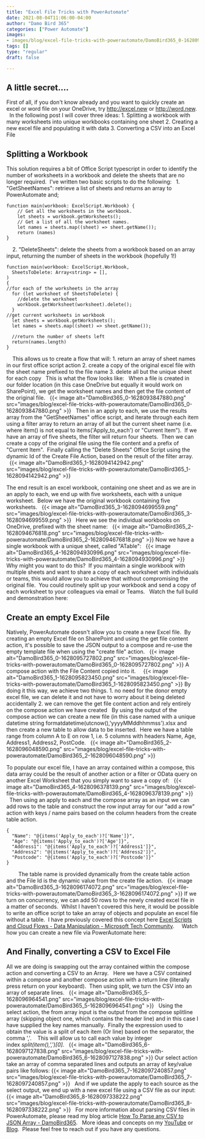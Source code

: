 ```yaml
---
title: "Excel File Tricks with PowerAutomate"
date: 2021-08-04T11:06:00-04:00
author: "Damo Bird 365"
categories: ["Power Automate"]
images:
- images/blog/excel-file-tricks-with-powerautomate/DamoBird365_0-1628093847880.png
tags: []
type: "regular"
draft: false

---
```



## A little secret\.... 

First of all, if you don't know already and you want to quickly create
an excel or word file on your OneDrive, try <http://excel.new> or
<http://word.new>. 
 
In the following post I will cover three ideas:
1\. Splitting a workbook with many worksheets into unique workbooks
containing one sheet
2\. Creating a new excel file and populating it with data
3\. Converting a CSV into an Excel File
 
## Splitting a Workbook 

This solution requires a bit of Office Script typescript in order to
identify the number of worksheets in a workbook and delete the sheets
that are no longer required.  I've written two basic scripts to do the
following:
 
1\. "GetSheetNames": retrieve a list of sheets and returns an array to
PowerAutomate and;
 
 
``` {.lia-code-sample .language-javascript}
function main(workbook: ExcelScript.Workbook) {
    // Get all the worksheets in the workbook. 
    let sheets = workbook.getWorksheets();
    // Get a list of all the worksheet names.
    let names = sheets.map((sheet) => sheet.getName());
    return (names)
}
```
 
 
2\. "DeleteSheets": delete the sheets from a workbook based on an
array input, returning the number of sheets in the workbook (hopefully
1!)
 
 
``` {.lia-code-sample .language-javascript}
function main(workbook: ExcelScript.Workbook,
  SheetsToDelete: Array<string> = [],
)
{
//for each of the worksheets in the array
  for (let worksheet of SheetsToDelete) {
    //delete the worksheet
    workbook.getWorksheet(worksheet).delete();
  }
//get current worksheets in workbook
  let sheets = workbook.getWorksheets();
  let names = sheets.map((sheet) => sheet.getName());
  
  //return the number of sheets left
  return(names.length)
}
```
 
 
This allows us to create a flow that will:
1\. return an array of sheet names in our first office script action
2\. create a copy of the original excel file with the sheet name
prefixed to the file name
3\. delete all but the unique sheet for each copy
 
This is what the flow looks like:
 
When a file is created in our folder location (in this case OneDrive but
equally it would work on SharePoint), we get the worksheet names and
then get the file content of the original file.
 
{{< image alt="DamoBird365_0-1628093847880.png" src="images/blog/excel-file-tricks-with-powerautomate/DamoBird365_0-1628093847880.png" >}}
 
Then in an apply to each, we use the results array from the
"GetSheetNames" office script, and iterate through each item using a
filter array to return an array of all but the current sheet name (i.e.
where item() is not equal to items('Apply_to_each') or "Current
Item").  If we have an array of five sheets, the filter will return
four sheets.  Then we can create a copy of the original file using the
file content and a prefix of "Current Item".  Finally calling the
"Delete Sheets" Office Script using the dynamic Id of the Create File
Action, based on the result of the filter array.  
 
{{< image alt="DamoBird365_1-1628094142942.png" src="images/blog/excel-file-tricks-with-powerautomate/DamoBird365_1-1628094142942.png" >}}

The end result is an excel workbook, containing one sheet and as we are
in an apply to each, we end up with five worksheets, each with a unique
worksheet.  Below we have the original workbook containing five
worksheets.
 
{{< image alt="DamoBird365_3-1628094699559.png" src="images/blog/excel-file-tricks-with-powerautomate/DamoBird365_3-1628094699559.png" >}}
 
Here we see the individual workbooks on OneDrive, prefixed with the
sheet name:
 
{{< image alt="DamoBird365_2-1628094676818.png" src="images/blog/excel-file-tricks-with-powerautomate/DamoBird365_2-1628094676818.png" >}}
Now we have a single workbook with a unique sheet, called "ATable":
 
{{< image alt="DamoBird365_4-1628094930996.png" src="images/blog/excel-file-tricks-with-powerautomate/DamoBird365_4-1628094930996.png" >}}
 
Why might you want to do this?  If you maintain a single workbook with
multiple sheets and want to share a copy of each worksheet with
individuals or teams, this would allow you to achieve that without
compromising the original file.  You could routinely split up your
workbook and send a copy of each worksheet to your colleagues via email
or Teams.
 
Watch the full build and demonstration here:

## Create an empty Excel File 

Natively, PowerAutomate doesn't allow you to create a new Excel file. 
By creating an empty Excel file on SharePoint and using the get file
content action, it's possible to save the JSON output to a compose and
re-use the empty template file when using the "create file" action.
 
{{< image alt="DamoBird365_0-1628095727802.png" src="images/blog/excel-file-tricks-with-powerautomate/DamoBird365_0-1628095727802.png" >}}
A compose action with the File Content copied into it.  
 
{{< image alt="DamoBird365_1-1628095823450.png" src="images/blog/excel-file-tricks-with-powerautomate/DamoBird365_1-1628095823450.png" >}}
By doing it this way, we achieve two things.
1\. no need for the donor empty excel file, we can delete it and not
have to worry about it being deleted accidentally
2\. we can remove the get file content action and rely entirely on the
compose action we have created
 
By using the output of the compose action we can create a new file (in
this case named with a unique datetime string
formatdatetime(utcnow(),'yyyyMMddhhmmss').xlsx and then create a new
table to allow data to be inserted.  Here we have a table range from
column A to E on row 1, i.e. 5 columns with headers Name, Age, Address1,
Address2, PostCode.
 
{{< image alt="DamoBird365_2-1628096048590.png" src="images/blog/excel-file-tricks-with-powerautomate/DamoBird365_2-1628096048590.png" >}}

To populate our excel file, I have an array contained within a compose,
this data array could be the result of another action or a filter or
OData query on another Excel Worksheet that you simply want to save a
copy of:
 
{{< image alt="DamoBird365_4-1628096378139.png" src="images/blog/excel-file-tricks-with-powerautomate/DamoBird365_4-1628096378139.png" >}}
 
 
Then using an apply to each and the compose array as an input we can add
rows to the table and construct the row input array for our "add a
row" action with keys / name pairs based on the column headers from the
create table action. 
 
 
 
 
``` {.lia-code-sample .language-json}
{
  "Name": "@{items('Apply_to_each')?['Name']}",
  "Age": "@{items('Apply_to_each')?['Age']}",
  "Address1": "@{items('Apply_to_each')?['Address1']}",
  "Address2": "@{items('Apply_to_each')?['Address2']}",
  "Postcode": "@{items('Apply_to_each')?['Postcode']}"
}
```
 
 
 
 
The table name is provided dynamically from the create table action and
the File Id is the dynamic value from the create file action.
 
{{< image alt="DamoBird365_3-1628096174072.png" src="images/blog/excel-file-tricks-with-powerautomate/DamoBird365_3-1628096174072.png" >}}
If we turn on concurrency, we can add 50 rows to the newly created excel
file in a matter of seconds.  Whilst I haven't covered this here, it
would be possible to write an office script to take an array of objects
and populate an excel file without a table.  I have previously covered
this concept here [Excel Scripts and Cloud Flows - Data Manipulation -
Microsoft Tech
Community](https://techcommunity.microsoft.com/t5/microsoft-365-pnp-blog/excel-scripts-and-cloud-flows-data-manipulation/ba-p/2356956).  
 
Watch how you can create a new file via PowerAutomate here:
 

## And Finally, converting a CSV to Excel File 

All we are doing is swapping out the array contained within the compose
action and converting a CSV to an Array.
 
Here we have a CSV contained within a compose and another compose action
with a return line (literally press return on your keyboard).  Then
using split, we turn the CSV into an array of separate lines.
 
{{< image alt="DamoBird365_5-1628096964541.png" src="images/blog/excel-file-tricks-with-powerautomate/DamoBird365_5-1628096964541.png" >}}
 
Using the select action, the from array input is the output from the
compose splitline array (skipping object one, which contains the header
line) and in this case I have supplied the key names manually.  Finally
the expression used to obtain the value is a split of each item (Or
line) based on the separator, the comma ','. 
 
This will allow us to call each value by integer
index *split(item(),',')\[0\].*
 
{{< image alt="DamoBird365_6-1628097127838.png" src="images/blog/excel-file-tricks-with-powerautomate/DamoBird365_6-1628097127838.png" >}}
Our select action take an array of comma separated lines and outputs an
array of key/value pairs like follows:
{{< image alt="DamoBird365_7-1628097240857.png" src="images/blog/excel-file-tricks-with-powerautomate/DamoBird365_7-1628097240857.png" >}}
 
And if we update the apply to each source as the select output, we end
up with a new excel file using a CSV file as our input:
{{< image alt="DamoBird365_8-1628097338222.png" src="images/blog/excel-file-tricks-with-powerautomate/DamoBird365_8-1628097338222.png" >}}
 
For more information about parsing CSV files in PowerAutomate, please
read my blog article [How To Parse any CSV to JSON Array -
DamoBird365](https://www.damobird365.com/how-to-parse-a-csv-to-json-array-flow/).
 
More ideas and concepts on my
[YouTube](https://www.youtube.com/channel/UC-NCKrEw6CM8fidaIk-yrUQ?sub_confirmation=1)
or [Blog](http://www.damobird365.com).  Please feel free to reach out if
you have any questions.
